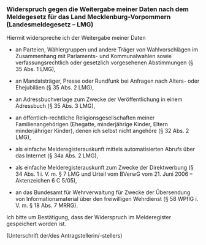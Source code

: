 ### Widerspruch gegen die Weitergabe meiner Daten nach dem Meldegesetz für das Land Mecklenburg-Vorpommern (Landesmeldegesetz – LMG)

Hiermit widerspreche ich der Weitergabe meiner Daten

+  an Parteien, Wählergruppen und andere Träger von Wahlvorschlägen im Zusammenhang mit Parlaments- und Kommunalwahlen sowie verfassungsrechtlich oder gesetzlich vorgesehenen Abstimmungen (§ 35 Abs. 1 LMG),

+ an Mandatsträger, Presse oder Rundfunk bei Anfragen nach Alters- oder Ehejubiläen (§ 35 Abs. 2 LMG),

+ an Adressbuchverlage zum Zwecke der Veröffentlichung in einem Adressbuch (§ 35 Abs. 3 LMG),

+ an öffentlich-rechtliche Religionsgesellschaften meiner Familienangehörigen (Ehegatte, minderjährige Kinder, Eltern minderjähriger Kinder), denen ich selbst nicht angehöre (§ 32 Abs. 2 LMG),

+ als einfache Melderegisterauskunft mittels automatisierten Abrufs über das Internet (§ 34a Abs. 2 LMG),

+ als einfache Melderegisterauskunft zum Zwecke der Direktwerbung (§ 34 Abs. 1 i. V. m. § 7 LMG und Urteil vom BVerwG vom 21. Juni 2006 – Aktenzeichen 6 C 5/05),

+ an das Bundesamt für Wehrverwaltung für Zwecke der Übersendung von Informationsmaterial über den freiwilligen Wehrdienst (§ 58 WPflG i. V. m. § 18 Abs. 7 MRRG).

Ich bitte um Bestätigung, dass der Widerspruch im Melderegister gespeichert worden ist.

(Unterschrift der/des Antragstellerin/-stellers)

